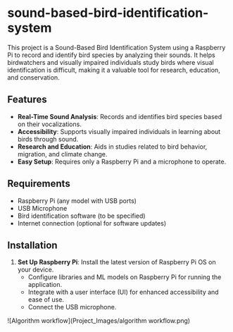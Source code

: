# sound-based-bird-identification-system
This project is a Sound-Based Bird Identification System using a Raspberry Pi to record and identify bird species by analyzing their sounds. It helps birdwatchers and visually impaired individuals study birds where visual identification is difficult, making it a valuable tool for research, education, and conservation.

## Features

- **Real-Time Sound Analysis**: Records and identifies bird species based on their vocalizations.
- **Accessibility**: Supports visually impaired individuals in learning about birds through sound.
- **Research and Education**: Aids in studies related to bird behavior, migration, and climate change.
- **Easy Setup**: Requires only a Raspberry Pi and a microphone to operate.

## Requirements

- Raspberry Pi (any model with USB ports)
- USB Microphone
- Bird identification software (to be specified)
- Internet connection (optional for software updates)

## Installation

1. **Set Up Raspberry Pi**:
    Install the latest version of Raspberry Pi OS on your device.
   - Configure libraries and ML models on Raspberry Pi for running the application.
   - Integrate with a user interface (UI) for enhanced accessibility and ease of use.
   - Connect the USB microphone.

![Algorithm workflow](Project_Images/algorithm workflow.png)

